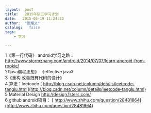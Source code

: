 ```yaml
---
layout:  post
title:   2015年研三学习计划
date:   2015-06-19 11:24:33
author:  "张耀文"
catalog:   false
tags:
    - 学习

---
```

1《第一行代码》 android学习之路： [ http://www.stormzhang.com/android/2014/07/07/learn-android-from-rookie/ ](http://www.stormzhang.com/android/2014/07/07/learn-android-from-rookie/)  
2《java编程思想》 《effective java》  
3《重构 改善既有代码的设计》  
4 算法：leetcode [ http://blog.csdn.net/column/details/leetcode-tanglu.html](http://blog.csdn.net/column/details/leetcode-tanglu.html)  
5 Material Design [ http://design.1sters.com/ ](http://design.1sters.com/)  
6 github android项目： [ http://www.zhihu.com/question/28481864](http://www.zhihu.com/question/28481864)

